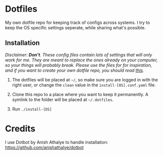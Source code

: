 # Dotfiles

My own dotfile repo for keeping track of configs across systems. I try to keep the OS specific settings seperate, while sharing what's possible.

## Installation
_Disclaimer: **Don't**. These config files contain lots of settings that will only work for me. They are meant to replace the ones already on your computer, so your things will probably break. Please use the files for for inspiration, and if you want to create your own dotfile repo, you should read [this](https://www.anishathalye.com/2014/08/03/managing-your-dotfiles/)._

1. The dotfiles will be placed at `~/`, so make sure you are logged in with the right user, or change the `clean` value in the `install-[OS].conf.yaml` file.

2. Clone this repo to a place where you want to keep it permanently. A symlink to the folder will be placed at `~/.dotfiles`.

3. Run `./install-[OS]`

# Credits
I use Dotbot by Anish Athalye to handle installation: 
https://github.com/anishathalye/dotbot
